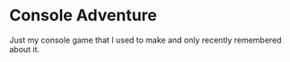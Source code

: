 # Console Adventure
Just my console game that I used to make and only recently remembered about it.
